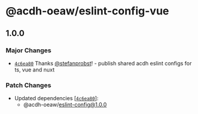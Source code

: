 # @acdh-oeaw/eslint-config-vue

## 1.0.0

### Major Changes

- [`4c6ea80`](https://github.com/acdh-oeaw/eslint-config/commit/4c6ea807e1014a15fb3639b5b43fb8e9bdeaa421)
  Thanks [@stefanprobst](https://github.com/stefanprobst)! - publish shared acdh eslint configs for
  ts, vue and nuxt

### Patch Changes

- Updated dependencies
  [[`4c6ea80`](https://github.com/acdh-oeaw/eslint-config/commit/4c6ea807e1014a15fb3639b5b43fb8e9bdeaa421)]:
  - @acdh-oeaw/eslint-config@1.0.0
